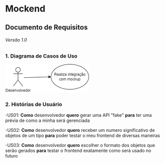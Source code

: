 #  Mockend
## Documento de Requisitos
###### Versão 1.0

### 1. Diagrama de Casos de Uso
<img src="https://github.com/felipelagares/software-design-2021/blob/dev/Loremmock/imagens/Diagrama_de_Caso_de_Uso.png">

### 2. Histórias de Usuário
-US01: __Como__ desenvolvedor __quero__ gerar uma API "fake" __para__ ter uma prévia de como a minha será gerenciada

-US02: __Como__ desenvolvedor __quero__ receber um numero significativo de objetos de um tipo __para__ poder testar o meu frontend de diversas maneiras

-US03: __Como__ desenvolvedor __quero__ escolher o formato dos objetos que serão gerados __para__ testar o frontend exatamente como será usado no futuro

